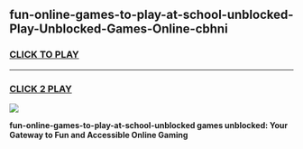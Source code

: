 
## fun-online-games-to-play-at-school-unblocked-Play-Unblocked-Games-Online-cbhni
<h3>
<a href="https://premium76.site?title=fun-online-games-to-play-at-school-unblocked&ref=24A">CLICK TO PLAY</a></h3>
<hr>

<h3>
<a href="https://premium76.site?title=fun-online-games-to-play-at-school-unblocked&ref=24A">CLICK 2 PLAY</a>
  
</h3>

<a href="https://premium76.site?title=fun-online-games-to-play-at-school-unblocked&ref=24A"><img src="https://clearcache.store/games.png"></a>


**fun-online-games-to-play-at-school-unblocked games unblocked: Your Gateway to Fun and Accessible Online Gaming**
